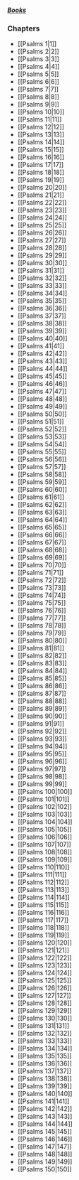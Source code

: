 ##### *[Books](--%20Bible%20--.md)*

### Chapters
- [[Psalms 1|1]]
- [[Psalms 2|2]]
- [[Psalms 3|3]]
- [[Psalms 4|4]]
- [[Psalms 5|5]]
- [[Psalms 6|6]]
- [[Psalms 7|7]]
- [[Psalms 8|8]]
- [[Psalms 9|9]]
- [[Psalms 10|10]]
- [[Psalms 11|11]]
- [[Psalms 12|12]]
- [[Psalms 13|13]]
- [[Psalms 14|14]]
- [[Psalms 15|15]]
- [[Psalms 16|16]]
- [[Psalms 17|17]]
- [[Psalms 18|18]]
- [[Psalms 19|19]]
- [[Psalms 20|20]]
- [[Psalms 21|21]]
- [[Psalms 22|22]]
- [[Psalms 23|23]]
- [[Psalms 24|24]]
- [[Psalms 25|25]]
- [[Psalms 26|26]]
- [[Psalms 27|27]]
- [[Psalms 28|28]]
- [[Psalms 29|29]]
- [[Psalms 30|30]]
- [[Psalms 31|31]]
- [[Psalms 32|32]]
- [[Psalms 33|33]]
- [[Psalms 34|34]]
- [[Psalms 35|35]]
- [[Psalms 36|36]]
- [[Psalms 37|37]]
- [[Psalms 38|38]]
- [[Psalms 39|39]]
- [[Psalms 40|40]]
- [[Psalms 41|41]]
- [[Psalms 42|42]]
- [[Psalms 43|43]]
- [[Psalms 44|44]]
- [[Psalms 45|45]]
- [[Psalms 46|46]]
- [[Psalms 47|47]]
- [[Psalms 48|48]]
- [[Psalms 49|49]]
- [[Psalms 50|50]]
- [[Psalms 51|51]]
- [[Psalms 52|52]]
- [[Psalms 53|53]]
- [[Psalms 54|54]]
- [[Psalms 55|55]]
- [[Psalms 56|56]]
- [[Psalms 57|57]]
- [[Psalms 58|58]]
- [[Psalms 59|59]]
- [[Psalms 60|60]]
- [[Psalms 61|61]]
- [[Psalms 62|62]]
- [[Psalms 63|63]]
- [[Psalms 64|64]]
- [[Psalms 65|65]]
- [[Psalms 66|66]]
- [[Psalms 67|67]]
- [[Psalms 68|68]]
- [[Psalms 69|69]]
- [[Psalms 70|70]]
- [[Psalms 71|71]]
- [[Psalms 72|72]]
- [[Psalms 73|73]]
- [[Psalms 74|74]]
- [[Psalms 75|75]]
- [[Psalms 76|76]]
- [[Psalms 77|77]]
- [[Psalms 78|78]]
- [[Psalms 79|79]]
- [[Psalms 80|80]]
- [[Psalms 81|81]]
- [[Psalms 82|82]]
- [[Psalms 83|83]]
- [[Psalms 84|84]]
- [[Psalms 85|85]]
- [[Psalms 86|86]]
- [[Psalms 87|87]]
- [[Psalms 88|88]]
- [[Psalms 89|89]]
- [[Psalms 90|90]]
- [[Psalms 91|91]]
- [[Psalms 92|92]]
- [[Psalms 93|93]]
- [[Psalms 94|94]]
- [[Psalms 95|95]]
- [[Psalms 96|96]]
- [[Psalms 97|97]]
- [[Psalms 98|98]]
- [[Psalms 99|99]]
- [[Psalms 100|100]]
- [[Psalms 101|101]]
- [[Psalms 102|102]]
- [[Psalms 103|103]]
- [[Psalms 104|104]]
- [[Psalms 105|105]]
- [[Psalms 106|106]]
- [[Psalms 107|107]]
- [[Psalms 108|108]]
- [[Psalms 109|109]]
- [[Psalms 110|110]]
- [[Psalms 111|111]]
- [[Psalms 112|112]]
- [[Psalms 113|113]]
- [[Psalms 114|114]]
- [[Psalms 115|115]]
- [[Psalms 116|116]]
- [[Psalms 117|117]]
- [[Psalms 118|118]]
- [[Psalms 119|119]]
- [[Psalms 120|120]]
- [[Psalms 121|121]]
- [[Psalms 122|122]]
- [[Psalms 123|123]]
- [[Psalms 124|124]]
- [[Psalms 125|125]]
- [[Psalms 126|126]]
- [[Psalms 127|127]]
- [[Psalms 128|128]]
- [[Psalms 129|129]]
- [[Psalms 130|130]]
- [[Psalms 131|131]]
- [[Psalms 132|132]]
- [[Psalms 133|133]]
- [[Psalms 134|134]]
- [[Psalms 135|135]]
- [[Psalms 136|136]]
- [[Psalms 137|137]]
- [[Psalms 138|138]]
- [[Psalms 139|139]]
- [[Psalms 140|140]]
- [[Psalms 141|141]]
- [[Psalms 142|142]]
- [[Psalms 143|143]]
- [[Psalms 144|144]]
- [[Psalms 145|145]]
- [[Psalms 146|146]]
- [[Psalms 147|147]]
- [[Psalms 148|148]]
- [[Psalms 149|149]]
- [[Psalms 150|150]]
